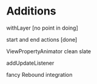 Additions
 =========
 
 withLayer [no point in doing]
 
 start and end actions [done]
 
 ViewPropertyAnimator clean slate
 
 addUpdateListener

 fancy Rebound integration
